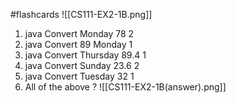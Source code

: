 #flashcards
![[CS111-EX2-1B.png]]
1. java Convert Monday 78 2
2. java Convert 89 Monday 1
3. java Convert Thursday 89.4 1
4. java Convert Sunday 23.6 2
5. java Convert Tuesday 32 1
6. All of the above
?
![[CS111-EX2-1B(answer).png]]
<!--SR:!2022-10-04,47,250-->

